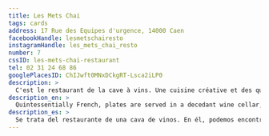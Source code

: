 ```yaml
---
title: Les Mets Chai
tags: cards
address: 17 Rue des Equipes d'urgence, 14000 Caen
facebookHandle: lesmetschairesto
instagramHandle: les_mets_chai_resto
number: 7
cssID: les-mets-chai-restaurant
tel: 02 31 24 68 86
googlePlacesID: ChIJwft0MNxDCkgRT-Lsca2iLP0
description: >
  C'est le restaurant de la cave à vins. Une cuisine créative et des quilles nature ou en biodynamie, avec une offre plutôt tapas le soir.
description_en: >
  Quintessentially French, plates are served in a decedant wine cellar, where you'll find a diverse range of options being served, including their famous tapas.
description_es: >
  Se trata del restaurante de una cava de vinos. En él, podemos encontrar una cocina creativa con una variedad de “quilles” y con un menú de tapas en horas de la tarde.
---
```


